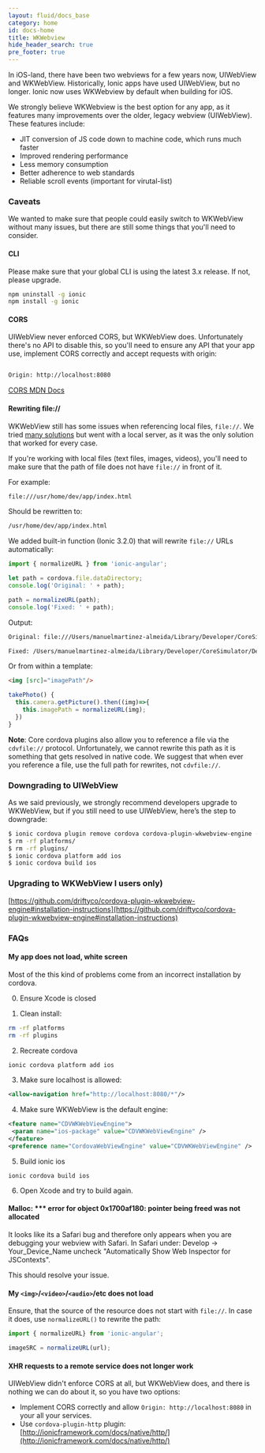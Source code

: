 ```yaml
---
layout: fluid/docs_base
category: home
id: docs-home
title: WKWebview
hide_header_search: true
pre_footer: true
---
```



In iOS-land, there have been two webviews for a few years now, UIWebView and WKWebView. Historically, Ionic apps have used UIWebView, but no longer. Ionic now uses WKWebview by default when building for iOS.

We strongly believe WKWebview is the best option for any app, as it features many improvements over the older, legacy webview (UIWebView). These features include:

- JIT conversion of JS code down to machine code, which runs much faster
- Improved rendering performance
- Less memory consumption
- Better adherence to web standards
- Reliable scroll events (important for virutal-list)

### Caveats

We wanted to make sure that people could easily switch to WKWebView without many issues, but there are still some things that you'll need to consider.


#### CLI

Please make sure that your global CLI is using the latest 3.x release. If not, please upgrade.

```bash
npm uninstall -g ionic
npm install -g ionic
```

#### CORS

UIWebView never enforced CORS, but WKWebView does.
Unfortunately there's no API to disable this, so you'll need to ensure any API that your app use, implement CORS correctly and accept requests with origin:


```bash

Origin: http://localhost:8080

```

[CORS MDN Docs](https://developer.mozilla.org/en-US/docs/Web/HTTP/Access_control_CORS)

#### Rewriting file://

WKWebView still has some issues when referencing local files, `file://`. We tried [many solutions](https://docs.google.com/document/d/19VQ-n7hGr9IDPPstQqU8_8WgqUh7R6sgQfL2neoT-Xw/edit?usp=sharing) but went with a local server, as it was the only solution that worked for every case.

If you're working with local files (text files, images, videos), you'll need to make sure that the path of file does not have `file://` in front of it.

For example:

```bash
file:///usr/home/dev/app/index.html
```

Should be rewritten to:

```bash
/usr/home/dev/app/index.html
```


We added built-in function (Ionic 3.2.0) that will rewrite `file://` URLs  automatically:

```ts
import { normalizeURL } from 'ionic-angular';

let path = cordova.file.dataDirectory;
console.log('Original: ' + path);

path = normalizeURL(path);
console.log('Fixed: ' + path);
```

Output:

```bash
Original: file:///Users/manuelmartinez-almeida/Library/Developer/CoreSimulator/Devices/94646EFE-DE04-46BD-AFC1-B4F312BA06CB/data/Containers/Bundle/Application/6AD1018C-6836-4BF9-83DA-4430392D10D5/ionic-wk-test.app/www/index.html

Fixed: /Users/manuelmartinez-almeida/Library/Developer/CoreSimulator/Devices/94646EFE-DE04-46BD-AFC1-B4F312BA06CB/data/Containers/Bundle/Application/6AD1018C-6836-4BF9-83DA-4430392D10D5/ionic-wk-test.app/www/index.html
```

Or from within a template:

```html
<img [src]="imagePath"/>
```

```ts
takePhoto() {
  this.camera.getPicture().then((img)=>{
    this.imagePath = normalizeURL(img);
  })
}
```

**Note**: Core cordova plugins also allow you to reference a file via the `cdvfile://` protocol. Unfortunately, we cannot rewrite this path as it is something that gets resolved in native code. We suggest that when ever you reference a file, use the full path for rewrites, not `cdvfile://`.





### Downgrading to UIWebView

As we said previously, we strongly recommend developers upgrade to WKWebView, but if you still need to use UIWebView, here’s the step to downgrade:

```bash
$ ionic cordova plugin remove cordova cordova-plugin-wkwebview-engine --save
$ rm -rf platforms/
$ rm -rf plugins/
$ ionic cordova platform add ios
$ ionic cordova build ios
```


### Upgrading to WKWebView I users only)

[https://github.com/driftyco/cordova-plugin-wkwebview-engine#installation-instructions](https://github.com/driftyco/cordova-plugin-wkwebview-engine#installation-instructions)



### FAQs

#### My app does not load, white screen

Most of the this kind of problems come from an incorrect installation by cordova.

0. Ensure Xcode is closed

1. Clean install:

 ```bash
rm -rf platforms
rm -rf plugins
```

2. Recreate cordova

 ```bash
ionic cordova platform add ios
```

3. Make sure localhost is allowed:

 ```xml
<allow-navigation href="http://localhost:8080/*"/>
```

4. Make sure WKWebView is the default engine:

 ```xml
<feature name="CDVWKWebViewEngine">
  <param name="ios-package" value="CDVWKWebViewEngine" />
</feature>
<preference name="CordovaWebViewEngine" value="CDVWKWebViewEngine" />
```

5. Build ionic ios

 ```
ionic cordova build ios
```

6. Open Xcode and try to build again.


#### Malloc: *** error for object 0x1700af180: pointer being freed was not allocated

It looks like its a Safari bug and therefore only appears when you are debugging your webview with Safari. In Safari under:
Develop -> Your_Device_Name uncheck "Automatically Show Web Inspector for JSContexts".

This should resolve your issue.

#### My `<img>`/`<video>`/`<audio>`/etc does not load

Ensure, that the source of the resource does not start with `file://`.
In case it does, use `normalizeURL()` to rewrite the path:

```ts
import { normalizeURL} from 'ionic-angular';

imageSRC = normalizeURL(url);
```


#### XHR requests to a remote service does not longer work

UIWebView didn't enforce CORS at all, but WKWebView does, and there is nothing we can do about it, so you have two options:

- Implement CORS correctly and allow `Origin: http://localhost:8080` in your all your services.
- Use `cordova-plugin-http` plugin: [http://ionicframework.com/docs/native/http/](http://ionicframework.com/docs/native/http/)
